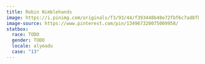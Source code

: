 ```yaml
---
title: Robin Nimblehands
image: https://i.pinimg.com/originals/f3/93/44/f393448b48e72fbf6c7ad8fb4d115895.jpg
image-source: https://www.pinterest.com/pin/134967320075009958/
statbox:
  race: TODO
  gender: TODO
  locale: alyeadu
  case: "13"
---
```




